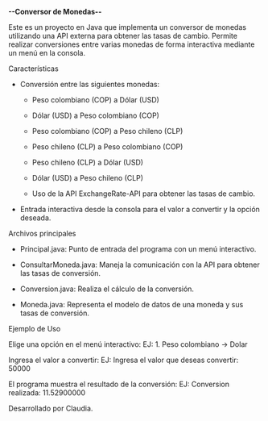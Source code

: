 **--Conversor de Monedas--**

Este es un proyecto en Java que implementa un conversor de monedas utilizando una API externa para obtener las tasas de cambio. Permite realizar conversiones entre varias monedas
de forma interactiva mediante un menú en la consola.

Características

- Conversión entre las siguientes monedas:

  - Peso colombiano (COP) a Dólar (USD)

  - Dólar (USD) a Peso colombiano (COP)

  - Peso colombiano (COP) a Peso chileno (CLP)

  - Peso chileno (CLP) a Peso colombiano (COP)

  - Peso chileno (CLP) a Dólar (USD)

  - Dólar (USD) a Peso chileno (CLP)

  - Uso de la API ExchangeRate-API para obtener las tasas de cambio.

- Entrada interactiva desde la consola para el valor a convertir y la opción deseada.


Archivos principales

- Principal.java: Punto de entrada del programa con un menú interactivo.

- ConsultarMoneda.java: Maneja la comunicación con la API para obtener las tasas de conversión.

- Conversion.java: Realiza el cálculo de la conversión.

- Moneda.java: Representa el modelo de datos de una moneda y sus tasas de conversión.


Ejemplo de Uso

Elige una opción en el menú interactivo:
EJ: 1. Peso colombiano -> Dolar

Ingresa el valor a convertir:
EJ: Ingresa el valor que deseas convertir: 50000

El programa muestra el resultado de la conversión:
EJ: Conversion realizada: 11.52900000




Desarrollado por Claudia.

